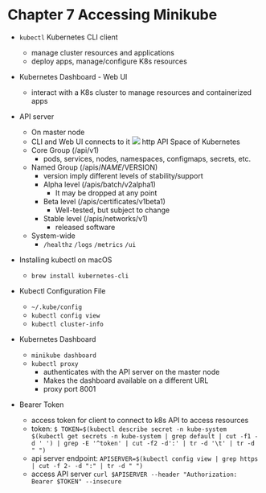 # Chapter 7 Accessing Minikube
- `kubectl`  Kubernetes CLI client
	- manage cluster resources and applications
	- deploy apps, manage/configure K8s resources
- Kubernetes Dashboard - Web UI
	- interact with a K8s cluster to manage resources and containerized apps
- API server
	- On master node
	- CLI and Web UI connects to it
![](Chapter%207%20Accessing%20Minikube/Screen%20Shot%202019-08-17%20at%2012.47.52%20PM.png) http API Space of Kubernetes
	- Core Group (/api/v1)
		- pods, services, nodes, namespaces, configmaps, secrets, etc.
	- Named Group (/apis/$NAME/$VERSION)
		- version imply different levels of stability/support
		- Alpha level (/apis/batch/v2alpha1)
			- It may be dropped at any point
		- Beta level (/apis/certificates/v1beta1)
			- Well-tested, but subject to change
		- Stable level (/apis/networks/v1)
			- released software
	- System-wide
		- `/healthz` `/logs` `/metrics` `/ui`

- Installing kubectl on macOS
	- `brew install kubernetes-cli`

- Kubectl Configuration File
	- `~/.kube/config`
	- `kubectl config view`
	- `kubectl cluster-info` 

- Kubernetes Dashboard
	- `minikube dashboard`
	- `kubectl proxy`
		- authenticates with the API server on the master node
		- Makes the dashboard available on a different URL 
		- proxy port 8001

- Bearer Token
	- access token for client to connect to k8s API to access resources
	- token:
	`$ TOKEN=$(kubectl describe secret -n kube-system $(kubectl get secrets -n kube-system | grep default | cut -f1 -d ' ') | grep -E '^token' | cut -f2 -d':' | tr -d '\t' | tr -d " ")`
	- api server endpoint:
	`APISERVER=$(kubectl config view | grep https | cut -f 2- -d ":" | tr -d " ")`
	- access API server
	`curl $APISERVER --header "Authorization: Bearer $TOKEN" --insecure`

